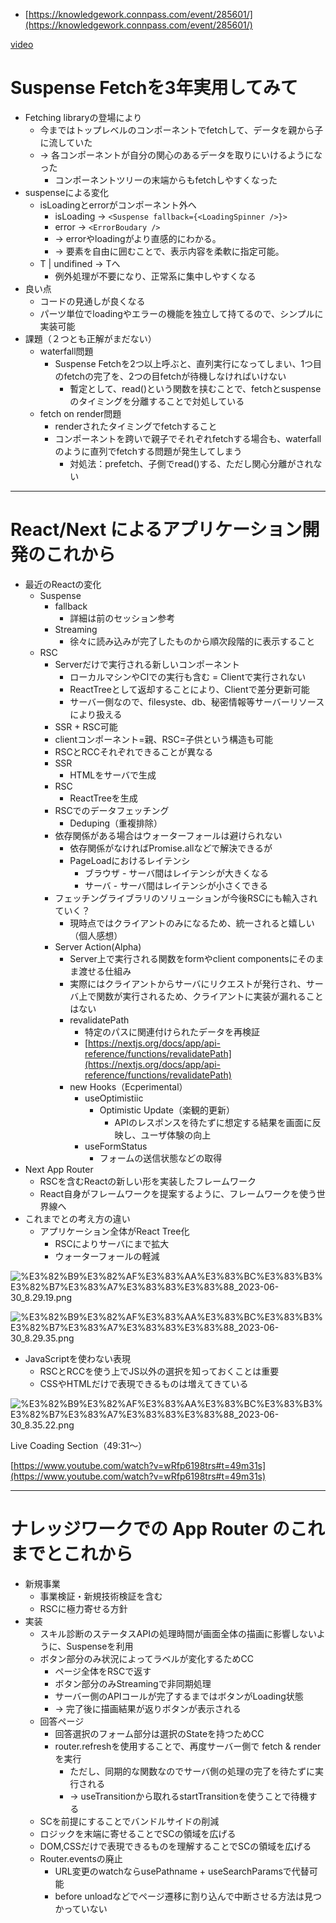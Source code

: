 - [https://knowledgework.connpass.com/event/285601/](https://knowledgework.connpass.com/event/285601/)

[video](https://www.youtube.com/live/wRfp6198trs?feature=share)


# **Suspense Fetchを3年実用してみて**

- Fetching libraryの登場により
	- 今まではトップレベルのコンポーネントでfetchして、データを親から子に流していた
	- → 各コンポーネントが自分の関心のあるデータを取りにいけるようになった
		- コンポーネントツリーの末端からもfetchしやすくなった
- suspenseによる変化
	- isLoadingとerrorがコンポーネント外へ
		- isLoading → `<Suspense fallback={<LoadingSpinner />}>`
		- error → `<ErrorBoudary />`
		- → errorやloadingがより直感的にわかる。
		- → 要素を自由に囲むことで、表示内容を柔軟に指定可能。
	- T | undifined → Tへ
		- 例外処理が不要になり、正常系に集中しやすくなる
- 良い点
	- コードの見通しが良くなる
	- パーツ単位でloadingやエラーの機能を独立して持てるので、シンプルに実装可能
- 課題（２つとも正解がまだない）
	- waterfall問題
		- Suspense Fetchを2つ以上呼ぶと、直列実行になってしまい、1つ目のfetchの完了を、2つの目fetchが待機しなければいけない
			- 暫定として、read()という関数を挟むことで、fetchとsuspenseのタイミングを分離することで対処している
	- fetch on render問題
		- renderされたタイミングでfetchすること
		- コンポーネントを跨いで親子でそれぞれfetchする場合も、waterfallのように直列でfetchする問題が発生してしまう
			- 対処法：prefetch、子側でread()する、ただし関心分離がされない

---


# **React/Next によるアプリケーション開発のこれから**

- 最近のReactの変化
	- Suspense
		- fallback
			- 詳細は前のセッション参考
		- Streaming
			- 徐々に読み込みが完了したものから順次段階的に表示すること
	- RSC
		- Serverだけで実行される新しいコンポーネント
			- ローカルマシンやCIでの実行も含む = Clientで実行されない
			- ReactTreeとして返却することにより、Clientで差分更新可能
			- サーバー側なので、filesyste、db、秘密情報等サーバーリソースにより扱える
		- SSR + RSC可能
		- clientコンポーネント=親、RSC=子供という構造も可能
		- RSCとRCCそれぞれできることが異なる
		- SSR
			- HTMLをサーバで生成
		- RSC
			- ReactTreeを生成
		- RSCでのデータフェッチング
			- Deduping（重複排除）
		- 依存関係がある場合はウォーターフォールは避けられない
			- 依存関係がなければPromise.allなどで解決できるが
			- PageLoadにおけるレイテンシ
				- ブラウザ - サーバ間はレイテンシが大きくなる
				- サーバ - サーバ間はレイテンシが小さくできる
		- フェッチングライブラリのソリューションが今後RSCにも輸入されていく？
			- 現時点ではクライアントのみになるため、統一されると嬉しい（個人感想）
		- Server Action(Alpha)
			- Server上で実行される関数をformやclient componentsにそのまま渡せる仕組み
			- 実際にはクライアントからサーバにリクエストが発行され、サーバ上で関数が実行されるため、クライアントに実装が漏れることはない
			- revalidatePath
				- 特定のパスに関連付けられたデータを再検証
				- [https://nextjs.org/docs/app/api-reference/functions/revalidatePath](https://nextjs.org/docs/app/api-reference/functions/revalidatePath)
			- new Hooks（Ecperimental）
				- useOptimistiic
					- Optimistic Update（楽観的更新）
						- APIのレスポンスを待たずに想定する結果を画面に反映し、ユーザ体験の向上
				- useFormStatus
					- フォームの送信状態などの取得
- Next App Router
	- RSCを含むReactの新しい形を実装したフレームワーク
	- React自身がフレームワークを提案するように、フレームワークを使う世界線へ
- これまでとの考え方の違い
	- アプリケーション全体がReact Tree化
		- RSCによりサーバにまで拡大
		- ウォーターフォールの軽減

![%E3%82%B9%E3%82%AF%E3%83%AA%E3%83%BC%E3%83%B3%E3%82%B7%E3%83%A7%E3%83%83%E3%83%88_2023-06-30_8.29.19.png](https://prod-files-secure.s3.us-west-2.amazonaws.com/521bfabc-4589-4023-af1d-c7e9f5922659/1823b949-ba36-400d-b079-0c478b48682d/%E3%82%B9%E3%82%AF%E3%83%AA%E3%83%BC%E3%83%B3%E3%82%B7%E3%83%A7%E3%83%83%E3%83%88_2023-06-30_8.29.19.png?X-Amz-Algorithm=AWS4-HMAC-SHA256&X-Amz-Content-Sha256=UNSIGNED-PAYLOAD&X-Amz-Credential=AKIAT73L2G45HZZMZUHI%2F20240521%2Fus-west-2%2Fs3%2Faws4_request&X-Amz-Date=20240521T135833Z&X-Amz-Expires=3600&X-Amz-Signature=cf7d52f757ca74d293735fbe76bef44699c262def2912d7501a91db2a22a9b4b&X-Amz-SignedHeaders=host&x-id=GetObject)


![%E3%82%B9%E3%82%AF%E3%83%AA%E3%83%BC%E3%83%B3%E3%82%B7%E3%83%A7%E3%83%83%E3%83%88_2023-06-30_8.29.35.png](https://prod-files-secure.s3.us-west-2.amazonaws.com/521bfabc-4589-4023-af1d-c7e9f5922659/dde12405-997a-4c65-adce-0390e532e9bc/%E3%82%B9%E3%82%AF%E3%83%AA%E3%83%BC%E3%83%B3%E3%82%B7%E3%83%A7%E3%83%83%E3%83%88_2023-06-30_8.29.35.png?X-Amz-Algorithm=AWS4-HMAC-SHA256&X-Amz-Content-Sha256=UNSIGNED-PAYLOAD&X-Amz-Credential=AKIAT73L2G45HZZMZUHI%2F20240521%2Fus-west-2%2Fs3%2Faws4_request&X-Amz-Date=20240521T135833Z&X-Amz-Expires=3600&X-Amz-Signature=12ea7723a9099fe18952a1518e4e407d23ebc103fa7c98301b180f284ff71196&X-Amz-SignedHeaders=host&x-id=GetObject)

- JavaScriptを使わない表現
	- RSCとRCCを使う上でJS以外の選択を知っておくことは重要
	- CSSやHTMLだけで表現できるものは増えてきている

![%E3%82%B9%E3%82%AF%E3%83%AA%E3%83%BC%E3%83%B3%E3%82%B7%E3%83%A7%E3%83%83%E3%83%88_2023-06-30_8.35.22.png](https://prod-files-secure.s3.us-west-2.amazonaws.com/521bfabc-4589-4023-af1d-c7e9f5922659/da4c9201-dc46-432d-b84a-2a0720584729/%E3%82%B9%E3%82%AF%E3%83%AA%E3%83%BC%E3%83%B3%E3%82%B7%E3%83%A7%E3%83%83%E3%83%88_2023-06-30_8.35.22.png?X-Amz-Algorithm=AWS4-HMAC-SHA256&X-Amz-Content-Sha256=UNSIGNED-PAYLOAD&X-Amz-Credential=AKIAT73L2G45HZZMZUHI%2F20240521%2Fus-west-2%2Fs3%2Faws4_request&X-Amz-Date=20240521T135833Z&X-Amz-Expires=3600&X-Amz-Signature=bad058cab2ae7b6eb315d1d16ac57303975518feb5e3b6b46aefca51096a5ee9&X-Amz-SignedHeaders=host&x-id=GetObject)


Live Coading Section（49:31〜）


[https://www.youtube.com/watch?v=wRfp6198trs#t=49m31s](https://www.youtube.com/watch?v=wRfp6198trs#t=49m31s)


---


# **ナレッジワークでの App Router のこれまでとこれから**

- 新規事業
	- 事業検証・新規技術検証を含む
	- RSCに極力寄せる方針
- 実装
	- スキル診断のステータスAPIの処理時間が画面全体の描画に影響しないように、Suspenseを利用
	- ボタン部分のみ状況によってラベルが変化するためCC
		- ページ全体をRSCで返す
		- ボタン部分のみStreamingで非同期処理
		- サーバー側のAPIコールが完了するまではボタンがLoading状態
		- → 完了後に描画結果が返りボタンが表示される
	- 回答ページ
		- 回答選択のフォーム部分は選択のStateを持つためCC
		- router.refreshを使用することで、再度サーバー側で fetch & renderを実行
			- ただし、同期的な関数なのでサーバ側の処理の完了を待たずに実行される
			- → useTransitionから取れるstartTransitionを使うことで待機する
	- SCを前提にすることでバンドルサイドの削減
	- ロジックを末端に寄せることでSCの領域を広げる
	- DOM,CSSだけで表現できるものを理解することでSCの領域を広げる
	- Router.eventsの廃止
		- URL変更のwatchならusePathname + useSearchParamsで代替可能
		- before unloadなどでページ遷移に割り込んで中断させる方法は見つかっていない
